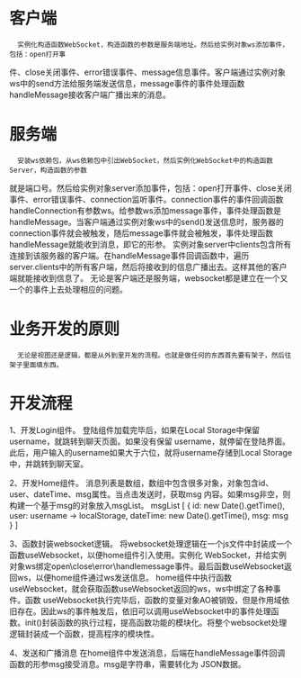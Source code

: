 # 客户端
      实例化构造函数WebSocket，构造函数的参数是服务端地址。然后给实例对象ws添加事件，包括：open打开事
件、close关闭事件、error错误事件、message信息事件。客户端通过实例对象ws中的send方法给服务端发送信息，message事件的事件处理函数handleMessage接收客户端广播出来的消息。

# 服务端
      安装ws依赖包，从ws依赖包中引出WebSocket，然后实例化WebSocket中的构造函数Server，构造函数的参数
就是端口号。然后给实例对象server添加事件，包括：open打开事件、close关闭事件、error错误事件、connection监听事件。connection事件的事件回调函数handleConnection有参数ws。给参数ws添加message事件，事件处理函数是handleMessage。当客户端通过实例对象ws中的send()发送信息时，服务器的connection事件就会被触发，随后message事件就会被触发，事件处理函数handleMessage就能收到消息，即它的形参。
      实例对象server中clients包含所有连接到该服务器的客户端。在handleMessage事件回调函数中，遍历
server.clients中的所有客户端，然后将接收到的信息广播出去。这样其他的客户端就能接收到信息了。
      无论是客户端还是服务端，websocket都是建立在一个又一个的事件上去处理相应的问题。


# 业务开发的原则
      无论是视图还是逻辑，都是从外到里开发的流程。也就是做任何的东西首先要有架子，然后往架子里面填东西。

# 开发流程
1、开发Login组件。
      登陆组件加载完毕后，如果在Local Storage中保留username，就跳转到聊天页面。如果没有保留
username，就停留在登陆界面。此后，用户输入的username如果大于六位，就将username存储到Local Storage中，并跳转到聊天室。

2、开发Home组件。
      消息列表是数组，数组中包含很多对象，对象包含id、user、dateTime、msg属性。当点击发送时，获取msg
内容。如果msg非空，则构建一个基于msg的对象放入msgList。
msgList [
      {
            id: new Date().getTime(),
            user: username -> localStorage,
            dateTime: new Date().getTime(),
            msg: msg
      }
]

3、函数封装websocket逻辑。
      将websocket处理逻辑在一个js文件中封装成一个函数useWebsocket，以便home组件引入使用。实例化
WebSocket，并给实例对象ws绑定open\close\error\handlemessage事件。最后函数useWebsocket返回ws，以便home组件通过ws发送信息。
      home组件中执行函数useWebsocket，就会获取函数useWebsocket返回的ws，ws中绑定了各种事件。函数
useWebsocket执行完毕后，函数的变量对象AO被销毁，但是作用域依旧存在。因此ws的事件触发后，依旧可以调用useWebsocket中的事件处理函数。init()封装函数的执行过程，提高函数功能的模块化。将整个websocket处理逻辑封装成一个函数，提高程序的模块性。

4、发送和广播消息
      在home组件中发送消息，后端在handleMessage事件回调函数的形参msg接受消息。msg是字符串，需要转化为
JSON数据。